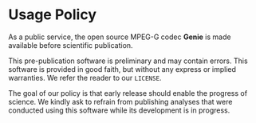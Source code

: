 # Usage Policy

As a public service, the open source MPEG-G codec **Genie** is made available before scientific publication.

This pre-publication software is preliminary and may contain errors.
This software is provided in good faith, but without any express or implied warranties.
We refer the reader to our ``LICENSE``.

The goal of our policy is that early release should enable the progress of science.
We kindly ask to refrain from publishing analyses that were conducted using this software while its development is in progress.
